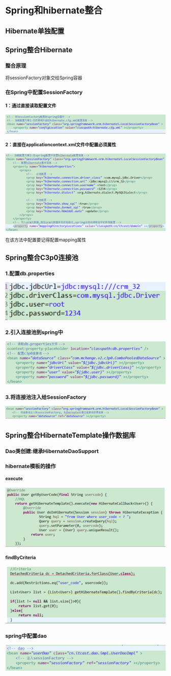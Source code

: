 # Spring和hibernate整合

## Hibernate单独配置

## Spring整合Hibernate

### 整合原理

将sessionFactory对象交给Spring容器

### 在Spring中配置SessionFactory

#### 1：通过直接读取配置文件

![](../../../.gitbook/assets/image%20%28121%29.png)

#### 2：直接在applicationcontext.xml文件中配置必须属性

![](../../../.gitbook/assets/image%20%2868%29.png)

在该方法中配置要记得配置mapping属性



## Spring整合C3p0连接池

### 1.配置db.properties

![](../../../.gitbook/assets/image%20%28165%29.png)

### 2.引入连接池到spring中

![](../../../.gitbook/assets/image%20%28114%29.png)

### 3.将连接池注入给SessionFactory

![](../../../.gitbook/assets/image%20%28136%29.png)

## Spring整合HibernateTemplate操作数据库

### Dao类创建:继承HibernateDaoSupport

### hibernate模板的操作

#### execute

![](../../../.gitbook/assets/image%20%28129%29.png)

#### findByCriteria

![](../../../.gitbook/assets/image%20%28101%29.png)

### spring中配置dao

![](../../../.gitbook/assets/image%20%28196%29.png)



